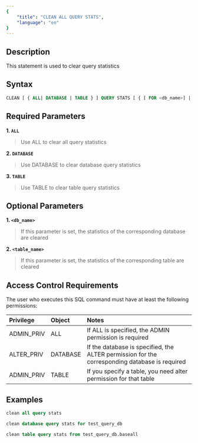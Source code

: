 ```yaml
---
{
    "title": "CLEAN ALL QUERY STATS",
    "language": "en"
}
---
```


<!--
Licensed to the Apache Software Foundation (ASF) under one
or more contributor license agreements.  See the NOTICE file
distributed with this work for additional information
regarding copyright ownership.  The ASF licenses this file
to you under the Apache License, Version 2.0 (the
"License"); you may not use this file except in compliance
with the License.  You may obtain a copy of the License at

  http://www.apache.org/licenses/LICENSE-2.0

Unless required by applicable law or agreed to in writing,
software distributed under the License is distributed on an
"AS IS" BASIS, WITHOUT WARRANTIES OR CONDITIONS OF ANY
KIND, either express or implied.  See the License for the
specific language governing permissions and limitations
under the License.
-->

## Description

This statement is used to clear query statistics

## Syntax

```sql
CLEAN [ { ALL| DATABASE | TABLE } ] QUERY STATS [ { [ FOR <db_name>] | [ { FROM | IN } ] <table_name>]];
```

## Required Parameters

**1. `ALL`**

> Use ALL to clear all query statistics

**2. `DATABASE`**

> Use DATABASE to clear database query statistics

**3. `TABLE`**

> Use TABLE to clear table query statistics

## Optional Parameters

**1. `<db_name>`**

> If this parameter is set, the statistics of the corresponding database are cleared

**2. `<table_name>`**

> If this parameter is set, the statistics of the corresponding table are cleared


## Access Control Requirements

The user who executes this SQL command must have at least the following permissions:

| Privilege  | Object   | Notes                 |
|:-----------|:---------|:--------------------------|
| ADMIN_PRIV | ALL      | If ALL is specified, the ADMIN permission is required     |
| ALTER_PRIV | DATABASE | If the database is specified, the ALTER permission for the corresponding database is required |
| ADMIN_PRIV | TABLE    | If you specify a table, you need alter permission for that table     |


## Examples

```sql
clean all query stats
```

```sql
clean database query stats for test_query_db
```

```sql
clean table query stats from test_query_db.baseall
```


